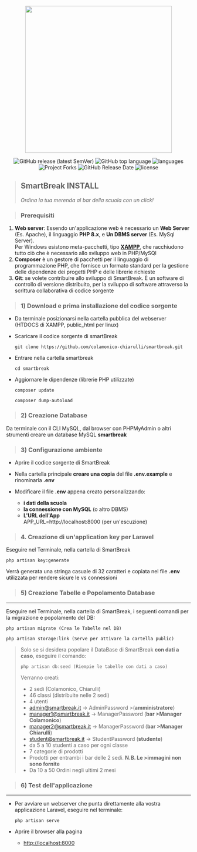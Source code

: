 <!--
 * File: /INSTALL.md
 * @package smartbreak
 * @author  Rino Andriano <andriano@colamonicochiarulli.edu.it>
 * @copyright	(c)2024 IISS Colamonico-Chiarulli Acquaviva delle Fonti (BA) Italy
 * Created Date: 	June 4th, 2024 12:58:03
 * -----
-->
<p align="center"><a href="https://laravel.com" target="_blank"><img src="https://github.com/colamonico-chiarulli/smartbreak/blob/master/public/img/logos/logo.svg" width="400"></a></p>

<div align="center"> 

![GitHub release (latest SemVer)](https://img.shields.io/github/v/release/colamonico-chiarulli/smartbreak)  ![GitHub top language](https://img.shields.io/github/languages/top/colamonico-chiarulli/smartbreak) ![languages](https://img.shields.io/github/languages/count/colamonico-chiarulli/smartbreak) ![Project Forks](https://img.shields.io/github/forks/colamonico-chiarulli/smartbreak?style=social)  ![GitHub Release Date](https://img.shields.io/github/release-date/colamonico-chiarulli/smartbreak) ![license](https://img.shields.io/badge/License-AGPLv3.0-green)

</div>


> ## SmartBreak INSTALL
>*Ordina la tua merenda al bar della scuola con un click!*

> ### Prerequisiti
1) **Web server**: Essendo un'applicazione web è necessario un **Web Server** (Es. Apache), il linguaggio **PHP 8.x**, e **Un DBMS server** (Es. MySql Server).\
Per Windows esistono meta-pacchetti, tipo [**XAMPP**](https://www.apachefriends.org/it/index.html), che racchiudono tutto ciò che è necessario allo sviluppo web in PHP/MySQl 
2) **Composer** è un gestore di pacchetti per il linguaggio di programmazione PHP, che fornisce un formato standard per la gestione delle dipendenze dei progetti PHP e delle librerie richieste
3) **Git**: se volete contribuire allo sviluppo di SmartBreak. È un software di controllo di versione distribuito, per la sviluppo di software attraverso la scrittura collaborativa di codice sorgente 
> ### 1) Download e prima installazione del codice sorgente

* Da terminale posizionarsi nella cartella pubblica del webserver (HTDOCS di XAMPP, public_html per linux)
           
* Scaricare il codice sorgente di smartBreak
  ```
  git clone https://github.com/colamonico-chiarulli/smartbreak.git
  ```
        
* Entrare nella cartella smartbreak
  ```   
  cd smartbreak
  ```       
* Aggiornare le dipendenze (librerie PHP utilizzate)
  ```   
  composer update
      
  composer dump-autoload
  ```   

>### 2) Creazione Database
Da terminale con il CLI MySQL, dal browser con PHPMyAdmin o altri strumenti creare un database MySQL **smartbreak**
    
>### 3) Configurazione ambiente
* Aprire il codice sorgente di SmartBreak
    
* Nella cartella principale **creare una copia** del file **.env.example** e rinominarla **.env**
    
* Modificare il file **.env** appena creato personalizzando:
  * **i dati della scuola**
  * **la connessione con MySQL** (o altro DBMS)
  * **L'URL dell'App** \
    APP\_URL=http://localhost:8000 (per un'escuzione)

> ### 4.  Creazione di un'application key per Laravel
Eseguire nel Terminale, nella cartella di SmartBreak
```
php artisan key:generate
```
Verrà generata una stringa casuale di 32 caratteri e copiata nel file **.env** utilizzata per rendere sicure le vs connessioni
        

> ### 5) Creazione Tabelle e Popolamento Database
-------------------------------------------
Eseguire nel Terminale, nella cartella di SmartBreak, i seguenti comandi per la migrazione e popolamento del DB:
```
php artisan migrate (Crea le Tabelle nel DB)
```
```
php artisan storage:link (Serve per attivare la cartella public)
```
>  Solo se si desidera popolare il DataBase di SmartBreak **con dati a caso**, eseguire il comando:
> 
>  ```        
>  php artisan db:seed (Riempie le tabelle con dati a caso)
>  ```        
>Verranno creati:
>* 2 sedi (Colamonico, Chiarulli)
>* 46 classi (distribuite nelle 2 sedi)
>* 4 utenti
>  * admin@smartbreak.it -> AdminPassword >(**amministratore**)
>  * manager1@smartbreak.it -> ManagerPassword (**bar >Manager Colamonico**)
>  * manager2@smartbreak.it -> ManagerPassword (**bar >Manager Chiarulli**)
>  * student@smartbreak.it -> StudentPassword (**studente**)
>* da 5 a 10 studenti a caso per ogni classe
>* 7 categorie di prodotti
>* Prodotti per entrambi i bar delle 2 sedi. **N.B. Le >immagini non sono fornite**
>* Da 10 a 50 Ordini negli ultimi 2 mesi

> ### 6) Test dell'applicazione
-------------------------

* Per avviare un webserver che punta direttamente alla vostra applicazione Laravel, eseguire nel terminale:
  ```
  php artisan serve
  ```   
*   Aprire il browser alla pagina
    
    *   [http://localhost:8000](http://localhost:8000)
        

